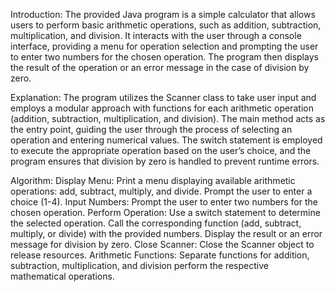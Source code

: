 Introduction:
The provided Java program is a simple calculator that allows users to perform basic arithmetic operations, such as addition, subtraction, multiplication, and division. It interacts with the user through a console interface, providing a menu for operation selection and prompting the user to enter two numbers for the chosen operation. The program then displays the result of the operation or an error message in the case of division by zero.

Explanation:
The program utilizes the Scanner class to take user input and employs a modular approach with functions for each arithmetic operation (addition, subtraction, multiplication, and division). The main method acts as the entry point, guiding the user through the process of selecting an operation and entering numerical values. The switch statement is employed to execute the appropriate operation based on the user’s choice, and the program ensures that division by zero is handled to prevent runtime errors.

Algorithm:
Display Menu:
Print a menu displaying available arithmetic operations: add, subtract, multiply, and divide.
Prompt the user to enter a choice (1-4).
Input Numbers:
Prompt the user to enter two numbers for the chosen operation.
Perform Operation:
Use a switch statement to determine the selected operation.
Call the corresponding function (add, subtract, multiply, or divide) with the provided numbers.
Display the result or an error message for division by zero.
Close Scanner:
Close the Scanner object to release resources.
Arithmetic Functions:
Separate functions for addition, subtraction, multiplication, and division perform the respective mathematical operations.
